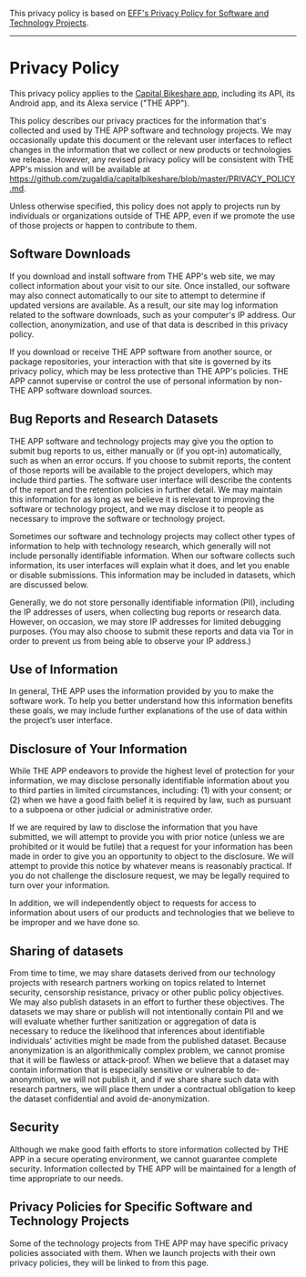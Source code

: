 This privacy policy is based on [EFF's Privacy Policy for Software and Technology Projects](https://www.eff.org/code/privacy/policy).

---

# Privacy Policy

This privacy policy applies to the [Capital Bikeshare app](https://github.com/zugaldia/capitalbikeshare), including its API, its Android app, and its Alexa service ("THE APP").

This policy describes our privacy practices for the information that's collected and used by THE APP software and technology projects. We may occasionally update this document or the relevant user interfaces to reflect changes in the information that we collect or new products or technologies we release. However, any revised privacy policy will be consistent with THE APP's mission and will be available at https://github.com/zugaldia/capitalbikeshare/blob/master/PRIVACY_POLICY.md.

Unless otherwise specified, this policy does not apply to projects run by individuals or organizations outside of THE APP, even if we promote the use of those projects or happen to contribute to them.

## Software Downloads

If you download and install software from THE APP's web site, we may collect information about your visit to our site. Once installed, our software may also connect automatically to our site to attempt to determine if updated versions are available. As a result, our site may log information related to the software downloads, such as your computer's IP address. Our collection, anonymization, and use of that data is described in this privacy policy.

If you download or receive THE APP software from another source, or package repositories, your interaction with that site is governed by its privacy policy, which may be less protective than THE APP's policies. THE APP cannot supervise or control the use of personal information by non-THE APP software download sources.

## Bug Reports and Research Datasets

THE APP software and technology projects may give you the option to submit bug reports to us, either manually or (if you opt-in) automatically, such as when an error occurs. If you choose to submit reports, the content of those reports will be available to the project developers, which may include third parties. The software user interface will describe the contents of the report and the retention policies in further detail. We may maintain this information for as long as we believe it is relevant to improving the software or technology project, and we may disclose it to people as necessary to improve the software or technology project.

Sometimes our software and technology projects may collect other types of information to help with technology research, which generally will not include personally identifiable information. When our software collects such information, its user interfaces will explain what it does, and let you enable or disable submissions. This information may be included in datasets, which are discussed below.

Generally, we do not store personally identifiable information (PII), including the IP addresses of users, when collecting bug reports or research data. However, on occasion, we may store IP addresses for limited debugging purposes. (You may also choose to submit these reports and data via Tor in order to prevent us from being able to observe your IP address.)

## Use of Information

In general, THE APP uses the information provided by you to make the software work. To help you better understand how this information benefits these goals, we may include further explanations of the use of data within the project’s user interface.

## Disclosure of Your Information

While THE APP endeavors to provide the highest level of protection for your information, we may disclose personally identifiable information about you to third parties in limited circumstances, including: (1) with your consent; or (2) when we have a good faith belief it is required by law, such as pursuant to a subpoena or other judicial or administrative order.

If we are required by law to disclose the information that you have submitted, we will attempt to provide you with prior notice (unless we are prohibited or it would be futile) that a request for your information has been made in order to give you an opportunity to object to the disclosure. We will attempt to provide this notice by whatever means is reasonably practical. If you do not challenge the disclosure request, we may be legally required to turn over your information.

In addition, we will independently object to requests for access to information about users of our products and technologies that we believe to be improper and we have done so.

## Sharing of datasets

From time to time, we may share datasets derived from our technology projects with research partners working on topics related to Internet security, censorship resistance, privacy or other public policy objectives. We may also publish datasets in an effort to further these objectives. The datasets we may share or publish will not intentionally contain PII and we will evaluate whether further sanitization or aggregation of data is necessary to reduce the likelihood that inferences about identifiable individuals' activities might be made from the published dataset. Because anonymization is an algorithmically complex problem, we cannot promise that it will be flawless or attack-proof. When we believe that a dataset may contain information that is especially sensitive or vulnerable to de-anonymition, we will not publish it, and if we share share such data with research partners, we will place them under a contractual obligation to keep the dataset confidential and avoid de-anonymization.

## Security

Although we make good faith efforts to store information collected by THE APP in a secure operating environment, we cannot guarantee complete security. Information collected by THE APP will be maintained for a length of time appropriate to our needs.

## Privacy Policies for Specific Software and Technology Projects

Some of the technology projects from THE APP may have specific privacy policies associated with them. When we launch projects with their own privacy policies, they will be linked to from this page.
